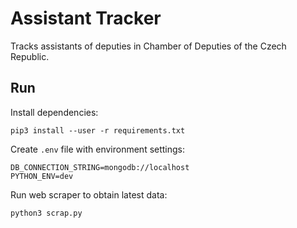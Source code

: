 # Assistant Tracker

Tracks assistants of deputies in Chamber of Deputies of the Czech Republic.

## Run

Install dependencies:

```
pip3 install --user -r requirements.txt
```

Create `.env` file with environment settings:

```
DB_CONNECTION_STRING=mongodb://localhost
PYTHON_ENV=dev
```

Run web scraper to obtain latest data:

```
python3 scrap.py
```

